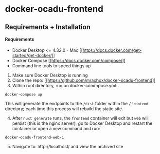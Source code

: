 # docker-ocadu-frontend

## Requirements + Installation 

#### Requirements
- Docker Desktop <= 4.32.0 - Mac [[https://docs.docker.com/get-started/get-docker/]]
- Docker Compose [[https://docs.docker.com/compose/]]
- Command line tools to speed things up

1. Make sure Docker Desktop is running
2. Clone the repo: [[https://github.com/mrachox/docker-ocadu-frontend]]
3. Within root directory, run on docker-commpose.yml:

```
docker-compose up
``` 

This will generate the endpoints to the `/dist` folder within the `/frontend` directory; each time this process will rebuild the static site. 

4. After `nuxt generate` runs, the `frontend` container will exit but `web` will persist (this is the nginx server), go to Docker Desktop and restart the container or open a new command and run:
```
docker-ocadu-frontend-web-1 
```
5. Navigate to: http://localhost/ and view the archived site
